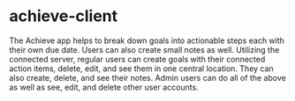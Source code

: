 ﻿# achieve-client
The Achieve app helps to break down goals into actionable steps each with their own due date. Users can also create small notes as well. 
Utilizing the connected server, regular users can create goals with their connected action items, delete, edit, and see them in one central location.
They can also create, delete, and see their notes.
Admin users can do all of the above as well as see, edit, and delete other user accounts.
